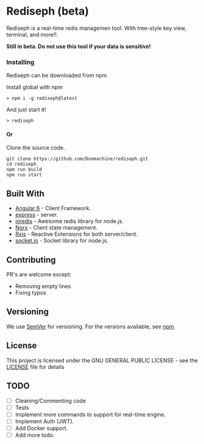 # Rediseph (beta)

Rediseph is a real-time redis managemen tool. With tree-style key view, terminal, and more!!.

**Still in beta. Do not use this tool if your data is sensitive!**

### Installing

Rediseph can be downloaded from npm

Install global with npm

```
> npm i -g rediseph@latest
```

And just start it!

```
> rediseph
```

#### Or
Clone the source code.

```
git clone https://github.com/Doomachine/rediseph.git
cd rediseph
npm run build
npm run start
```

## Built With

* [Angular 6](https://angular.io/) - Client Framework.
* [express](http://expressjs.com//) - server.
* [ioredis](https://github.com/luin/ioredis) - Awesome redis library for node.js.
* [Ngrx](https://github.com/ngrx?tab=repositories) - Client state management.
* [Rxjs](https://github.com/ReactiveX/rxjs) - Reactive Extensions for both server/client.
* [socket.io](https://socket.io/) - Socket library for node.js.

## Contributing

PR's are welcome except:
* Removing empty lines
* Fixing typos

## Versioning

We use [SemVer](http://semver.org/) for versioning. For the versions available, see [npm](https://www.npmjs.com/package/rediseph). 

## License

This project is licensed under the GNU GENERAL PUBLIC LICENSE - see the [LICENSE](LICENSE) file for details


## TODO

- [ ] Cleaning/Commenting code
- [ ] Tests
- [ ] Implement more commands to support for real-time engine.
- [ ] Implement Auth (JWT).
- [ ] Add Docker support.
- [ ] Add more todo.